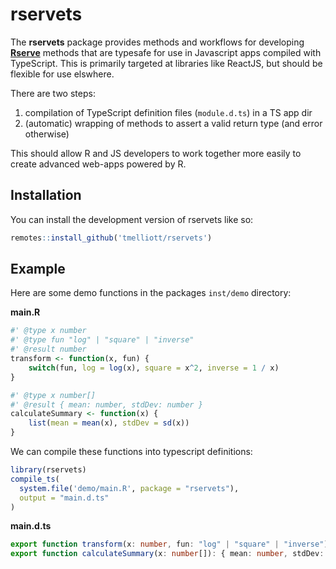 
<!-- README.md is generated from README.Rmd. Please edit that file -->

# rservets

<!-- badges: start -->

<!-- badges: end -->

The **rservets** package provides methods and workflows for developing
[**Rserve**](github.com/att/Rserve) methods that are typesafe for use in
Javascript apps compiled with TypeScript. This is primarily targeted at
libraries like ReactJS, but should be flexible for use elswhere.

There are two steps:

1.  compilation of TypeScript definition files (`module.d.ts`) in a TS
    app dir
2.  (automatic) wrapping of methods to assert a valid return type (and
    error otherwise)

This should allow R and JS developers to work together more easily to
create advanced web-apps powered by R.

## Installation

You can install the development version of rservets like so:

``` r
remotes::install_github('tmelliott/rservets')
```

## Example

Here are some demo functions in the packages `inst/demo` directory:

**main.R**

``` r
#' @type x number
#' @type fun "log" | "square" | "inverse"
#' @result number
transform <- function(x, fun) {
    switch(fun, log = log(x), square = x^2, inverse = 1 / x)
}

#' @type x number[]
#' @result { mean: number, stdDev: number }
calculateSummary <- function(x) {
    list(mean = mean(x), stdDev = sd(x))
}
```

We can compile these functions into typescript definitions:

``` r
library(rservets)
compile_ts(
  system.file('demo/main.R', package = "rservets"),
  output = "main.d.ts"
)
```

**main.d.ts**

``` ts
export function transform(x: number, fun: "log" | "square" | "inverse"): number;
export function calculateSummary(x: number[]): { mean: number, stdDev: number };
```
